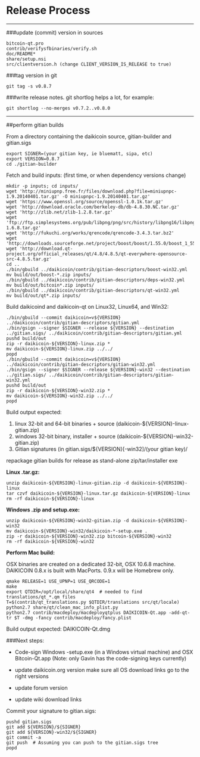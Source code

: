 Release Process
====================

* * *

###update (commit) version in sources


	bitcoin-qt.pro
	contrib/verifysfbinaries/verify.sh
	doc/README*
	share/setup.nsi
	src/clientversion.h (change CLIENT_VERSION_IS_RELEASE to true)

###tag version in git

	git tag -s v0.8.7

###write release notes. git shortlog helps a lot, for example:

	git shortlog --no-merges v0.7.2..v0.8.0

* * *

##perform gitian builds

 From a directory containing the daikicoin source, gitian-builder and gitian.sigs
  
	export SIGNER=(your gitian key, ie bluematt, sipa, etc)
	export VERSION=0.8.7
	cd ./gitian-builder

 Fetch and build inputs: (first time, or when dependency versions change)

	mkdir -p inputs; cd inputs/
	wget 'http://miniupnp.free.fr/files/download.php?file=miniupnpc-1.9.20140401.tar.gz' -O miniupnpc-1.9.20140401.tar.gz'
	wget 'https://www.openssl.org/source/openssl-1.0.1k.tar.gz'
	wget 'http://download.oracle.com/berkeley-db/db-4.8.30.NC.tar.gz'
	wget 'http://zlib.net/zlib-1.2.8.tar.gz'
	wget 'ftp://ftp.simplesystems.org/pub/libpng/png/src/history/libpng16/libpng-1.6.8.tar.gz'
	wget 'http://fukuchi.org/works/qrencode/qrencode-3.4.3.tar.bz2'
	wget 'http://downloads.sourceforge.net/project/boost/boost/1.55.0/boost_1_55_0.tar.bz2'
	wget 'http://download.qt-project.org/official_releases/qt/4.8/4.8.5/qt-everywhere-opensource-src-4.8.5.tar.gz'
	cd ..
	./bin/gbuild ../daikicoin/contrib/gitian-descriptors/boost-win32.yml
	mv build/out/boost-*.zip inputs/
	./bin/gbuild ../daikicoin/contrib/gitian-descriptors/deps-win32.yml
	mv build/out/bitcoin*.zip inputs/
	./bin/gbuild ../daikicoin/contrib/gitian-descriptors/qt-win32.yml
	mv build/out/qt*.zip inputs/

 Build daikicoind and daikicoin-qt on Linux32, Linux64, and Win32:
  
	./bin/gbuild --commit daikicoin=v${VERSION} ../daikicoin/contrib/gitian-descriptors/gitian.yml
	./bin/gsign --signer $SIGNER --release ${VERSION} --destination ../gitian.sigs/ ../daikicoin/contrib/gitian-descriptors/gitian.yml
	pushd build/out
	zip -r daikicoin-${VERSION}-linux.zip *
	mv daikicoin-${VERSION}-linux.zip ../../
	popd
	./bin/gbuild --commit daikicoin=v${VERSION} ../daikicoin/contrib/gitian-descriptors/gitian-win32.yml
	./bin/gsign --signer $SIGNER --release ${VERSION}-win32 --destination ../gitian.sigs/ ../daikicoin/contrib/gitian-descriptors/gitian-win32.yml
	pushd build/out
	zip -r daikicoin-${VERSION}-win32.zip *
	mv daikicoin-${VERSION}-win32.zip ../../
	popd

  Build output expected:

  1. linux 32-bit and 64-bit binaries + source (daikicoin-${VERSION}-linux-gitian.zip)
  2. windows 32-bit binary, installer + source (daikicoin-${VERSION}-win32-gitian.zip)
  3. Gitian signatures (in gitian.sigs/${VERSION}[-win32]/(your gitian key)/

repackage gitian builds for release as stand-alone zip/tar/installer exe

**Linux .tar.gz:**

	unzip daikicoin-${VERSION}-linux-gitian.zip -d daikicoin-${VERSION}-linux
	tar czvf daikicoin-${VERSION}-linux.tar.gz daikicoin-${VERSION}-linux
	rm -rf daikicoin-${VERSION}-linux

**Windows .zip and setup.exe:**

	unzip daikicoin-${VERSION}-win32-gitian.zip -d daikicoin-${VERSION}-win32
	mv daikicoin-${VERSION}-win32/daikicoin-*-setup.exe .
	zip -r daikicoin-${VERSION}-win32.zip bitcoin-${VERSION}-win32
	rm -rf daikicoin-${VERSION}-win32

**Perform Mac build:**

  OSX binaries are created on a dedicated 32-bit, OSX 10.6.8 machine.
  DAIKICOIN 0.8.x is built with MacPorts.  0.9.x will be Homebrew only.

	qmake RELEASE=1 USE_UPNP=1 USE_QRCODE=1
	make
	export QTDIR=/opt/local/share/qt4  # needed to find translations/qt_*.qm files
	T=$(contrib/qt_translations.py $QTDIR/translations src/qt/locale)
	python2.7 share/qt/clean_mac_info_plist.py
	python2.7 contrib/macdeploy/macdeployqtplus DAIKICOIN-Qt.app -add-qt-tr $T -dmg -fancy contrib/macdeploy/fancy.plist

 Build output expected: DAIKICOIN-Qt.dmg

###Next steps:

* Code-sign Windows -setup.exe (in a Windows virtual machine) and
  OSX Bitcoin-Qt.app (Note: only Gavin has the code-signing keys currently)

* update daikicoin.org version
  make sure all OS download links go to the right versions

* update forum version

* update wiki download links

Commit your signature to gitian.sigs:

	pushd gitian.sigs
	git add ${VERSION}/${SIGNER}
	git add ${VERSION}-win32/${SIGNER}
	git commit -a
	git push  # Assuming you can push to the gitian.sigs tree
	popd

